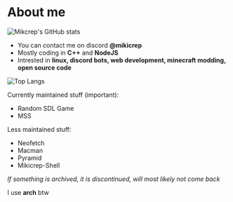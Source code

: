 # About me

![Mikcrep's GitHub stats](https://github-readme-stats.vercel.app/api?username=mikicrepstudios&show_icons=true&theme=transparent)

- You can contact me on discord **@mikicrep**
- Mostly coding in **C++** and **NodeJS**
- Intrested in **linux, discord bots, web development, minecraft modding, open source code**

![Top Langs](https://github-readme-stats.vercel.app/api/top-langs/?username=mikicrepstudios&layout=compact)

Currently maintained stuff (important):
- Random SDL Game
- MSS

Less maintained stuff:
- Neofetch
- Macman
- Pyramid
- Mikicrep-Shell

*If something is archived, it is discontinued, will most likely not come back*

I use **arch** btw
